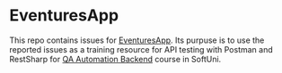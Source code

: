 # EventuresApp
This repo contains issues for [EventuresApp](http://softuni-qa-loadbalancer-2137572849.eu-north-1.elb.amazonaws.com:81/).
Its purpuse is to use the reported issues as a training resource for API testing with Postman and RestSharp for [QA Automation Backend](https://softuni.bg/trainings/4021/qa-automation-back-end-january-2023) course in SoftUni.
